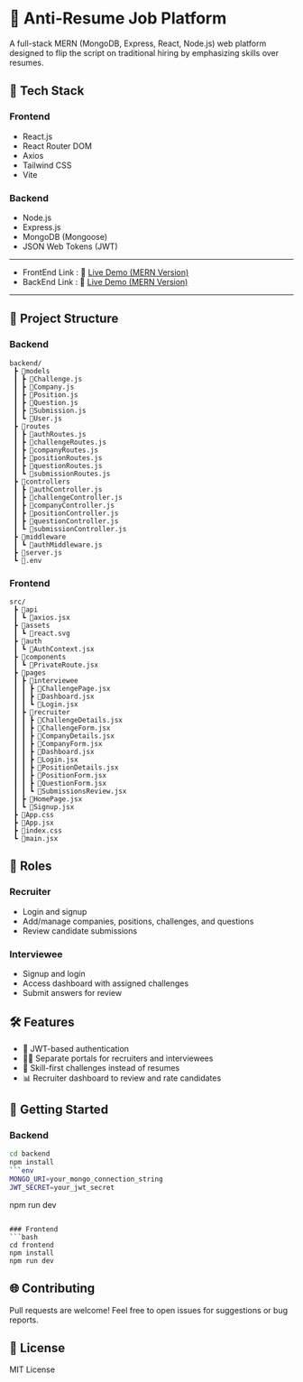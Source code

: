 # 🧠 Anti-Resume Job Platform

A full-stack MERN (MongoDB, Express, React, Node.js) web platform designed to flip the script on traditional hiring by emphasizing skills over resumes.

## 🔧 Tech Stack

### Frontend
- React.js
- React Router DOM
- Axios
- Tailwind CSS
- Vite

### Backend
- Node.js
- Express.js
- MongoDB (Mongoose)
- JSON Web Tokens (JWT)

---
- FrontEnd Link : 🚀 [Live Demo (MERN Version)](https://antiresume.netlify.app/)
- BackEnd Link : 🚀 [Live Demo (MERN Version)](https://hackathon-unit5.onrender.com/api/)
---

## 📁 Project Structure

### Backend
```
backend/
 ┣ 📂models
 ┃ ┣ 📜Challenge.js
 ┃ ┣ 📜Company.js
 ┃ ┣ 📜Position.js
 ┃ ┣ 📜Question.js
 ┃ ┣ 📜Submission.js
 ┃ ┗ 📜User.js
 ┣ 📂routes
 ┃ ┣ 📜authRoutes.js
 ┃ ┣ 📜challengeRoutes.js
 ┃ ┣ 📜companyRoutes.js
 ┃ ┣ 📜positionRoutes.js
 ┃ ┣ 📜questionRoutes.js
 ┃ ┗ 📜submissionRoutes.js
 ┣ 📂controllers
 ┃ ┣ 📜authController.js
 ┃ ┣ 📜challengeController.js
 ┃ ┣ 📜companyController.js
 ┃ ┣ 📜positionController.js
 ┃ ┣ 📜questionController.js
 ┃ ┗ 📜submissionController.js
 ┣ 📂middleware
 ┃ ┗ 📜authMiddleware.js
 ┣ 📜server.js
 ┗ 📜.env
```

### Frontend
```
src/
 ┣ 📂api
 ┃ ┗ 📜axios.jsx
 ┣ 📂assets
 ┃ ┗ 📜react.svg
 ┣ 📂auth
 ┃ ┗ 📜AuthContext.jsx
 ┣ 📂components
 ┃ ┗ 📜PrivateRoute.jsx
 ┣ 📂pages
 ┃ ┣ 📂interviewee
 ┃ ┃ ┣ 📜ChallengePage.jsx
 ┃ ┃ ┣ 📜Dashboard.jsx
 ┃ ┃ ┗ 📜Login.jsx
 ┃ ┣ 📂recruiter
 ┃ ┃ ┣ 📜ChallengeDetails.jsx
 ┃ ┃ ┣ 📜ChallengeForm.jsx
 ┃ ┃ ┣ 📜CompanyDetails.jsx
 ┃ ┃ ┣ 📜CompanyForm.jsx
 ┃ ┃ ┣ 📜Dashboard.jsx
 ┃ ┃ ┣ 📜Login.jsx
 ┃ ┃ ┣ 📜PositionDetails.jsx
 ┃ ┃ ┣ 📜PositionForm.jsx
 ┃ ┃ ┣ 📜QuestionForm.jsx
 ┃ ┃ ┗ 📜SubmissionsReview.jsx
 ┃ ┣ 📜HomePage.jsx
 ┃ ┗ 📜Signup.jsx
 ┣ 📜App.css
 ┣ 📜App.jsx
 ┣ 📜index.css
 ┗ 📜main.jsx
```

## 👥 Roles

### Recruiter
- Login and signup
- Add/manage companies, positions, challenges, and questions
- Review candidate submissions

### Interviewee
- Signup and login
- Access dashboard with assigned challenges
- Submit answers for review

## 🛠 Features
- 🔐 JWT-based authentication
- 👨‍💼 Separate portals for recruiters and interviewees
- 📄 Skill-first challenges instead of resumes
- 📊 Recruiter dashboard to review and rate candidates

## 🚀 Getting Started

### Backend
```bash
cd backend
npm install
```env
MONGO_URI=your_mongo_connection_string
JWT_SECRET=your_jwt_secret
```
npm run dev
```

### Frontend
```bash
cd frontend
npm install
npm run dev
```

## 🌐 Contributing
Pull requests are welcome! Feel free to open issues for suggestions or bug reports.

## 📄 License
MIT License

